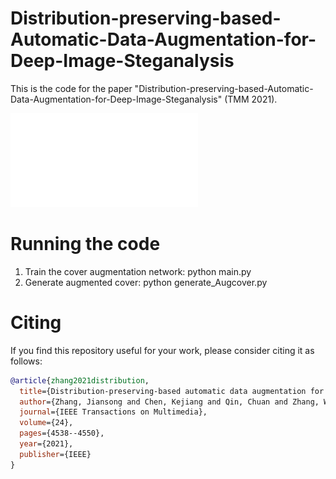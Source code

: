 # Distribution-preserving-based-Automatic-Data-Augmentation-for-Deep-Image-Steganalysis

This is the code for the paper "Distribution-preserving-based-Automatic-Data-Augmentation-for-Deep-Image-Steganalysis" (TMM 2021).


![framework](My_framework.pdf)

# Running the code
1. Train the cover augmentation network: python main.py
2. Generate augmented cover: python generate_Augcover.py

# Citing

If you find this repository useful for your work, please consider citing it as follows:

```bibtex
@article{zhang2021distribution,
  title={Distribution-preserving-based automatic data augmentation for deep image steganalysis},
  author={Zhang, Jiansong and Chen, Kejiang and Qin, Chuan and Zhang, Weiming and Yu, Nenghai},
  journal={IEEE Transactions on Multimedia},
  volume={24},
  pages={4538--4550},
  year={2021},
  publisher={IEEE}
}
```

